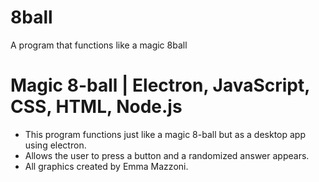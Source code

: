 # 8ball
A program that functions like a magic 8ball

# Magic 8-ball | Electron, JavaScript, CSS, HTML, Node.js
- This program functions just like a magic 8-ball but as a desktop app using electron.
- Allows the user to press a button and a randomized answer appears.
- All graphics created by Emma Mazzoni.
